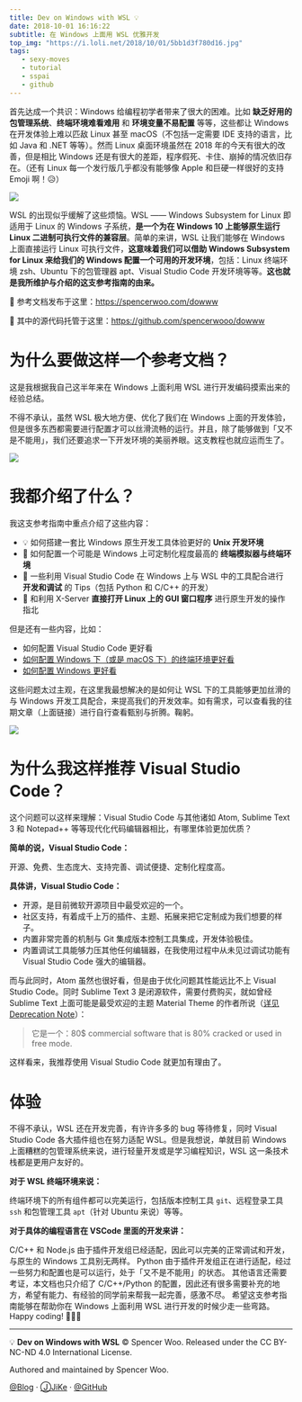 ```yaml
---
title: Dev on Windows with WSL 💡
date: 2018-10-01 16:16:22
subtitle: 在 Windows 上面用 WSL 优雅开发
top_img: "https://i.loli.net/2018/10/01/5bb1d3f780d16.jpg"
tags:
   - sexy-moves
   - tutorial
   - sspai
   - github
---
```


首先达成一个共识：Windows 给编程初学者带来了很大的困难。比如 **缺乏好用的包管理系统**、**终端环境难看难用** 和 **环境变量不易配置** 等等，这些都让 Windows 在开发体验上难以匹敌 Linux 甚至 macOS（不包括一定需要 IDE 支持的语言，比如 Java 和 .NET 等等）。然而 Linux 桌面环境虽然在 2018 年的今天有很大的改善，但是相比 Windows 还是有很大的差距，程序假死、卡住、崩掉的情况依旧存在。（还有 Linux 每一个发行版几乎都没有能够像 Apple 和巨硬一样很好的支持 Emoji 啊！😥）

![](https://i.loli.net/2018/10/30/5bd85bae7bd17.jpg)

WSL 的出现似乎缓解了这些烦恼。WSL —— Windows Subsystem for Linux 即适用于 Linux 的 Windows 子系统，**是一个为在 Windows 10 上能够原生运行 Linux 二进制可执行文件的兼容层**。简单的来讲，WSL 让我们能够在 Windows 上面直接运行 Linux 可执行文件，**这意味着我们可以借助 Windows Subsystem for Linux 来给我们的 Windows 配置一个可用的开发环境**，包括：Linux 终端环境 zsh、Ubuntu 下的包管理器 apt、Visual Studio Code 开发环境等等。**这也就是我所维护与介绍的这支参考指南的由来。**

💎 参考文档发布于这里：https://spencerwoo.com/dowww

💎 其中的源代码托管于这里：https://github.com/spencerwooo/dowww

# 为什么要做这样一个参考文档？

这是我根据我自己这半年来在 Windows 上面利用 WSL 进行开发编码摸索出来的经验总结。

不得不承认，虽然 WSL 极大地方便、优化了我们在 Windows 上面的开发体验，但是很多东西都需要进行配置才可以丝滑流畅的运行。并且，除了能够做到「又不是不能用」，我们还要追求一下开发环境的美丽养眼。这支教程也就应运而生了。

![](https://i.loli.net/2018/10/30/5bd85bc347bf6.png)

# 我都介绍了什么？

我这支参考指南中重点介绍了这些内容：

- 💡 如何搭建一套比 Windows 原生开发工具体验更好的 **Unix 开发环境**
- 🎈 如何配置一个可能是 Windows 上可定制化程度最高的 **终端模拟器与终端环境**
- 🍗 一些利用 Visual Studio Code 在 Windows 上与 WSL 中的工具配合进行 **开发和调试** 的 Tips（包括 Python 和 C/C++ 的开发）
- 🍳 和利用 X-Server **直接打开 Linux 上的 GUI 窗口程序** 进行原生开发的操作指北

但是还有一些内容，比如：

- 如何配置 Visual Studio Code 更好看
- [如何配置 Windows 下（或是 macOS 下）的终端环境更好看](https://sspai.com/post/45332)
- [如何配置 Windows 更好看](https://sspai.com/post/45742)

这些问题太过主观，在这里我最想解决的是如何让 WSL 下的工具能够更加丝滑的与 Windows 开发工具配合，来提高我们的开发效率。如有需求，可以查看我的往期文章（上面链接）进行自行查看甄别与折腾。鞠躬。

![](https://i.loli.net/2018/10/30/5bd85be7f2221.png)

# 为什么我这样推荐 Visual Studio Code？

这个问题可以这样来理解：Visual Studio Code 与其他诸如 Atom, Sublime Text 3 和 Notepad++ 等等现代化代码编辑器相比，有哪里体验更加优质？

**简单的说，Visual Studio Code：**

开源、免费、生态庞大、支持完善、调试便捷、定制化程度高。

**具体讲，Visual Studio Code：**

- 开源，是目前微软开源项目中最受欢迎的一个。
- 社区支持，有着成千上万的插件、主题、拓展来把它定制成为我们想要的样子。
- 内置非常完善的机制与 Git 集成版本控制工具集成，开发体验极佳。
- 内置调试工具能够力压其他任何编辑器，在我使用过程中从未见过调试功能有 Visual Studio Code 强大的编辑器。

而与此同时，Atom 虽然也很好看，但是由于优化问题其性能远比不上 Visual Studio Code。同时 Sublime Text 3 是闭源软件，需要付费购买，就如曾经 Sublime Text 上面可能是最受欢迎的主题 Material Theme 的作者所说（[详见 Deprecation Note](https://github.com/equinusocio/material-theme#deprecation-note)）：

> 它是一个：80$ commercial software that is 80% cracked or used in free mode.

这样看来，我推荐使用 Visual Studio Code 就更加有理由了。

# 体验

不得不承认，WSL 还在开发完善，有许许多多的 bug 等待修复，同时 Visual Studio Code 各大插件组也在努力适配 WSL。但是我想说，单就目前 Windows 上面糟糕的包管理系统来说，进行轻量开发或是学习编程知识，WSL 这一条技术栈都是更用户友好的。

**对于 WSL 终端环境来说：**

终端环境下的所有组件都可以完美运行，包括版本控制工具 `git`、远程登录工具 `ssh` 和包管理工具 `apt`（针对 Ubuntu 来说）等等。

**对于具体的编程语言在 VSCode 里面的开发来讲：**

C/C++ 和 Node.js 由于插件开发组已经适配，因此可以完美的正常调试和开发，与原生的 Windows 工具别无两样。
Python 由于插件开发组正在进行适配，经过一些努力和配置也是可以运行，处于「又不是不能用」的状态。
其他语言还需要考证，本文档也只介绍了 C/C++/Python 的配置，因此还有很多需要补充的地方，希望有能力、有经验的同学前来帮我一起完善，感激不尽。
希望这支参考指南能够在帮助你在 Windows 上面利用 WSL 进行开发的时候少走一些弯路。Happy coding! 🎉🎉🎉


---

💡 **Dev on Windows with WSL** © Spencer Woo. Released under the CC BY-NC-ND 4.0 International License.

Authored and maintained by Spencer Woo.

[@Blog](https://spencerwoo.com/) · [ⒿJiKe](https://web.okjike.com/user/4DDA0425-FB41-4188-89E4-952CA15E3C5E/post) · [@GitHub](https://github.com/spencerwooo)
